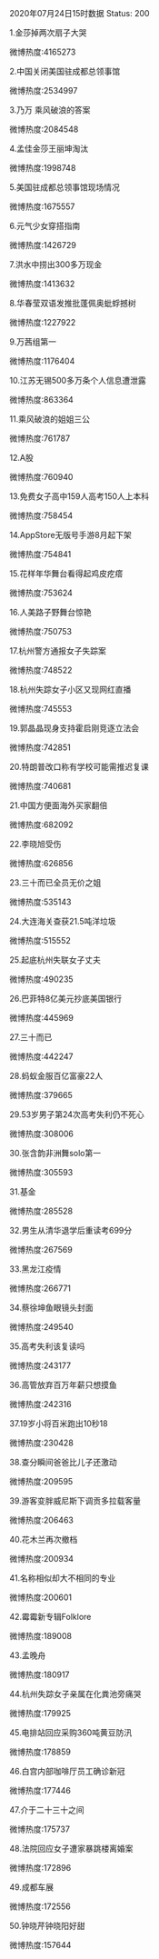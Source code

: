 2020年07月24日15时数据
Status: 200

1.金莎掉两次扇子大哭

微博热度:4165273

2.中国关闭美国驻成都总领事馆

微博热度:2534997

3.乃万 乘风破浪的答案

微博热度:2084548

4.孟佳金莎王丽坤淘汰

微博热度:1998748

5.美国驻成都总领事馆现场情况

微博热度:1675557

6.元气少女穿搭指南

微博热度:1426729

7.洪水中捞出300多万现金

微博热度:1413632

8.华春莹双语发推批蓬佩奥蚍蜉撼树

微博热度:1227922

9.万茜组第一

微博热度:1176404

10.江苏无锡500多万条个人信息遭泄露

微博热度:863364

11.乘风破浪的姐姐三公

微博热度:761787

12.A股

微博热度:760940

13.免费女子高中159人高考150人上本科

微博热度:758454

14.AppStore无版号手游8月起下架

微博热度:754841

15.花样年华舞台看得起鸡皮疙瘩

微博热度:753624

16.人美路子野舞台惊艳

微博热度:750753

17.杭州警方通报女子失踪案

微博热度:748522

18.杭州失踪女子小区又现网红直播

微博热度:745553

19.郭晶晶现身支持霍启刚竞逐立法会

微博热度:742851

20.特朗普改口称有学校可能需推迟复课

微博热度:740681

21.中国方便面海外买家翻倍

微博热度:682092

22.李晓旭受伤

微博热度:626856

23.三十而已全员无价之姐

微博热度:535143

24.大连海关查获21.5吨洋垃圾

微博热度:515552

25.起底杭州失联女子丈夫

微博热度:490235

26.巴菲特8亿美元抄底美国银行

微博热度:445969

27.三十而已

微博热度:442247

28.蚂蚁金服百亿富豪22人

微博热度:379665

29.53岁男子第24次高考失利仍不死心

微博热度:308006

30.张含韵非洲舞solo第一

微博热度:305593

31.基金

微博热度:285528

32.男生从清华退学后重读考699分

微博热度:267569

33.黑龙江疫情

微博热度:266771

34.蔡徐坤鱼眼镜头封面

微博热度:249540

35.高考失利该复读吗

微博热度:243177

36.高管放弃百万年薪只想摸鱼

微博热度:242316

37.19岁小将百米跑出10秒18

微博热度:230428

38.查分瞬间爸爸比儿子还激动

微博热度:209595

39.游客变胖威尼斯下调贡多拉载客量

微博热度:206463

40.花木兰再次撤档

微博热度:200934

41.名称相似却大不相同的专业

微博热度:200601

42.霉霉新专辑Folklore

微博热度:189008

43.孟晚舟

微博热度:180917

44.杭州失踪女子亲属在化粪池旁痛哭

微博热度:179925

45.电排站回应采购360吨黄豆防汛

微博热度:178859

46.白宫内部咖啡厅员工确诊新冠

微博热度:177446

47.介于二十三十之间

微博热度:175737

48.法院回应女子遭家暴跳楼离婚案

微博热度:172896

49.成都车展

微博热度:172556

50.钟晓芹钟晓阳好甜

微博热度:157644

